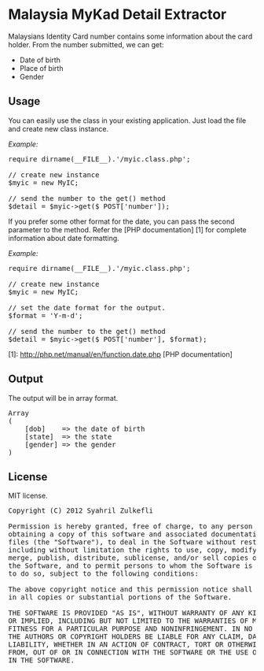 Malaysia MyKad Detail Extractor
=======================================

Malaysians Identity Card number contains some information about the card holder. From the number submitted, we can get:

* Date of birth
* Place of birth
* Gender


Usage
----------

You can easily use the class in your existing application. Just load the file and create new class instance. 

<em>Example:</em>

<pre>
require dirname(__FILE__).'/myic.class.php';

// create new instance
$myic = new MyIC;

// send the number to the get() method			
$detail = $myic->get($_POST['number']);
</pre>

If you prefer some other format for the date, you can pass the second parameter to the method. Refer the [PHP documentation] [1] for complete information about date formatting.

<em>Example:</em>

<pre>
require dirname(__FILE__).'/myic.class.php';

// create new instance
$myic = new MyIC;

// set the date format for the output. 
$format = 'Y-m-d';

// send the number to the get() method			
$detail = $myic->get($_POST['number'], $format);
</pre>

[1]: http://php.net/manual/en/function.date.php [PHP documentation]


Output
------

The output will be in array format.

<pre>
Array
(
	[dob]    => the date of birth
	[state]  => the state
	[gender] => the gender
)
</pre>


License
-------

MIT license.

<pre>
Copyright (C) 2012 Syahril Zulkefli <syahzul@gmail.com>

Permission is hereby granted, free of charge, to any person 
obtaining a copy of this software and associated documentation 
files (the "Software"), to deal in the Software without restriction, 
including without limitation the rights to use, copy, modify, 
merge, publish, distribute, sublicense, and/or sell copies of 
the Software, and to permit persons to whom the Software is furnished 
to do so, subject to the following conditions:

The above copyright notice and this permission notice shall be included 
in all copies or substantial portions of the Software.

THE SOFTWARE IS PROVIDED "AS IS", WITHOUT WARRANTY OF ANY KIND, EXPRESS 
OR IMPLIED, INCLUDING BUT NOT LIMITED TO THE WARRANTIES OF MERCHANTABILITY, 
FITNESS FOR A PARTICULAR PURPOSE AND NONINFRINGEMENT. IN NO EVENT SHALL 
THE AUTHORS OR COPYRIGHT HOLDERS BE LIABLE FOR ANY CLAIM, DAMAGES OR OTHER 
LIABILITY, WHETHER IN AN ACTION OF CONTRACT, TORT OR OTHERWISE, ARISING 
FROM, OUT OF OR IN CONNECTION WITH THE SOFTWARE OR THE USE OR OTHER DEALINGS 
IN THE SOFTWARE.
</pre>